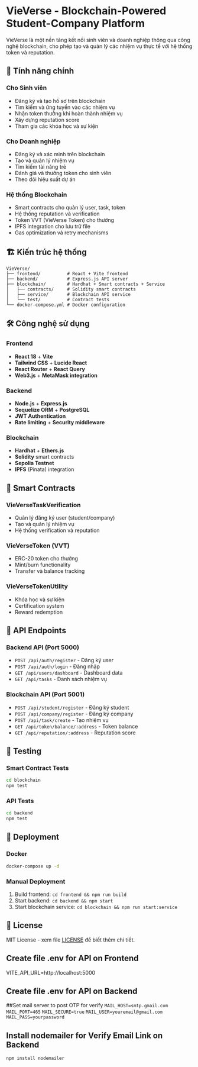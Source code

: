 # VieVerse - Blockchain-Powered Student-Company Platform

VieVerse là một nền tảng kết nối sinh viên và doanh nghiệp thông qua công nghệ blockchain, cho phép tạo và quản lý các nhiệm vụ thực tế với hệ thống token và reputation.

## 🚀 Tính năng chính

### Cho Sinh viên
- Đăng ký và tạo hồ sơ trên blockchain
- Tìm kiếm và ứng tuyển vào các nhiệm vụ
- Nhận token thưởng khi hoàn thành nhiệm vụ
- Xây dựng reputation score
- Tham gia các khóa học và sự kiện

### Cho Doanh nghiệp
- Đăng ký và xác minh trên blockchain
- Tạo và quản lý nhiệm vụ
- Tìm kiếm tài năng trẻ
- Đánh giá và thưởng token cho sinh viên
- Theo dõi hiệu suất dự án

### Hệ thống Blockchain
- Smart contracts cho quản lý user, task, token
- Hệ thống reputation và verification
- Token VVT (VieVerse Token) cho thưởng
- IPFS integration cho lưu trữ file
- Gas optimization và retry mechanisms

## 🏗️ Kiến trúc hệ thống

```
VieVerse/
├── frontend/          # React + Vite frontend
├── backend/           # Express.js API server
├── blockchain/        # Hardhat + Smart contracts + Service
│   ├── contracts/     # Solidity smart contracts
│   ├── service/       # Blockchain API service
│   └── test/          # Contract tests
└── docker-compose.yml # Docker configuration
```

## 🛠️ Công nghệ sử dụng

### Frontend
- **React 18** + **Vite**
- **Tailwind CSS** + **Lucide React**
- **React Router** + **React Query**
- **Web3.js** + **MetaMask integration**

### Backend
- **Node.js** + **Express.js**
- **Sequelize ORM** + **PostgreSQL**
- **JWT Authentication**
- **Rate limiting** + **Security middleware**


### Blockchain
- **Hardhat** + **Ethers.js**
- **Solidity** smart contracts
- **Sepolia Testnet**
- **IPFS** (Pinata) integration

## 🔧 Smart Contracts

### VieVerseTaskVerification
- Quản lý đăng ký user (student/company)
- Tạo và quản lý nhiệm vụ
- Hệ thống verification và reputation

### VieVerseToken (VVT)
- ERC-20 token cho thưởng
- Mint/burn functionality
- Transfer và balance tracking

### VieVerseTokenUtility
- Khóa học và sự kiện
- Certification system
- Reward redemption

## 📡 API Endpoints

### Backend API (Port 5000)
- `POST /api/auth/register` - Đăng ký user
- `POST /api/auth/login` - Đăng nhập
- `GET /api/users/dashboard` - Dashboard data
- `GET /api/tasks` - Danh sách nhiệm vụ

### Blockchain API (Port 5001)
- `POST /api/student/register` - Đăng ký student
- `POST /api/company/register` - Đăng ký company
- `POST /api/task/create` - Tạo nhiệm vụ
- `GET /api/token/balance/:address` - Token balance
- `GET /api/reputation/:address` - Reputation score

## 🧪 Testing

### Smart Contract Tests
```bash
cd blockchain
npm test
```

### API Tests
```bash
cd backend
npm test
```

## 🚀 Deployment

### Docker
```bash
docker-compose up -d
```

### Manual Deployment
1. Build frontend: `cd frontend && npm run build`
2. Start backend: `cd backend && npm start`
3. Start blockchain service: `cd blockchain && npm run start:service`

## 📄 License

MIT License - xem file [LICENSE](LICENSE) để biết thêm chi tiết.


## Create file .env for API on Frontend
VITE_API_URL=http://localhost:5000
## Create file .env for API on Backend
##Set mail server to post OTP for verify
`MAIL_HOST=smtp.gmail.com`
`MAIL_PORT=465`
`MAIL_SECURE=true`
`MAIL_USER=youremail@gmail.com`
`MAIL_PASS=yourpassword`
## Install nodemailer for Verify Email Link on Backend
```bash
npm install nodemailer
```

